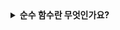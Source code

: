 <details>
  <summary><strong>순수 함수란 무엇인가요?</strong></summary>

<br>

# 🧼 순수 함수(Pure Function)

## 정의

순수 함수란 **동일한 입력에 대해 항상 동일한 출력을 반환하며**,  
**함수 외부의 상태를 변경하지 않는 함수**를 말합니다.

---

## 특징

- **입력 → 출력이 일정함**  
  동일한 인자를 주면 항상 같은 결과를 반환합니다.

- **부작용 없음 (No Side Effects)**  
  외부 상태(전역 변수, DOM, 네트워크 등)를 변경하거나 의존하지 않고,  
  함수 내부에서만 계산이 이루어집니다.

---

## 장점

- **예측 가능성**  
  입력만 보면 결과를 예측할 수 있어 테스트와 디버깅이 쉬움

- **재사용성과 유지보수성**  
  다른 곳에서 안정적으로 재사용 가능하며, 코드 품질이 향상됨

- **병렬 처리 및 캐싱에 유리**  
  외부 상태와 무관하므로 멀티스레드나 캐싱 최적화에 효과적임

</details>
